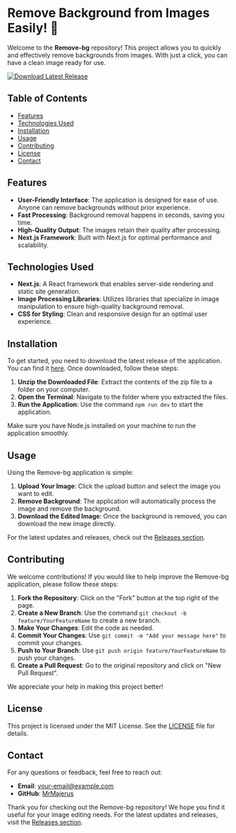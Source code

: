 # Remove Background from Images Easily! 🫧

Welcome to the **Remove-bg** repository! This project allows you to quickly and effectively remove backgrounds from images. With just a click, you can have a clean image ready for use. 

[![Download Latest Release](https://img.shields.io/badge/Download%20Latest%20Release-v1.0.0-blue)](https://github.com/MrMajerus/remove-bg/releases)

## Table of Contents

- [Features](#features)
- [Technologies Used](#technologies-used)
- [Installation](#installation)
- [Usage](#usage)
- [Contributing](#contributing)
- [License](#license)
- [Contact](#contact)

## Features

- **User-Friendly Interface**: The application is designed for ease of use. Anyone can remove backgrounds without prior experience.
- **Fast Processing**: Background removal happens in seconds, saving you time.
- **High-Quality Output**: The images retain their quality after processing.
- **Next.js Framework**: Built with Next.js for optimal performance and scalability.

## Technologies Used

- **Next.js**: A React framework that enables server-side rendering and static site generation.
- **Image Processing Libraries**: Utilizes libraries that specialize in image manipulation to ensure high-quality background removal.
- **CSS for Styling**: Clean and responsive design for an optimal user experience.

## Installation

To get started, you need to download the latest release of the application. You can find it [here](https://github.com/MrMajerus/remove-bg/releases). Once downloaded, follow these steps:

1. **Unzip the Downloaded File**: Extract the contents of the zip file to a folder on your computer.
2. **Open the Terminal**: Navigate to the folder where you extracted the files.
3. **Run the Application**: Use the command `npm run dev` to start the application.

Make sure you have Node.js installed on your machine to run the application smoothly.

## Usage

Using the Remove-bg application is simple:

1. **Upload Your Image**: Click the upload button and select the image you want to edit.
2. **Remove Background**: The application will automatically process the image and remove the background.
3. **Download the Edited Image**: Once the background is removed, you can download the new image directly.

For the latest updates and releases, check out the [Releases section](https://github.com/MrMajerus/remove-bg/releases).

## Contributing

We welcome contributions! If you would like to help improve the Remove-bg application, please follow these steps:

1. **Fork the Repository**: Click on the "Fork" button at the top right of the page.
2. **Create a New Branch**: Use the command `git checkout -b feature/YourFeatureName` to create a new branch.
3. **Make Your Changes**: Edit the code as needed.
4. **Commit Your Changes**: Use `git commit -m "Add your message here"` to commit your changes.
5. **Push to Your Branch**: Use `git push origin feature/YourFeatureName` to push your changes.
6. **Create a Pull Request**: Go to the original repository and click on "New Pull Request".

We appreciate your help in making this project better!

## License

This project is licensed under the MIT License. See the [LICENSE](LICENSE) file for details.

## Contact

For any questions or feedback, feel free to reach out:

- **Email**: your-email@example.com
- **GitHub**: [MrMajerus](https://github.com/MrMajerus)

Thank you for checking out the Remove-bg repository! We hope you find it useful for your image editing needs. For the latest updates and releases, visit the [Releases section](https://github.com/MrMajerus/remove-bg/releases).
